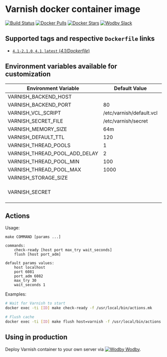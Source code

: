 # Varnish docker container image

[![Build Status](https://travis-ci.org/wodby/varnish.svg?branch=master)](https://travis-ci.org/wodby/varnish)
[![Docker Pulls](https://img.shields.io/docker/pulls/wodby/varnish.svg)](https://hub.docker.com/r/wodby/varnish)
[![Docker Stars](https://img.shields.io/docker/stars/wodby/varnish.svg)](https://hub.docker.com/r/wodby/varnish)
[![Wodby Slack](http://slack.wodby.com/badge.svg)](http://slack.wodby.com)

## Supported tags and respective `Dockerfile` links

- [`4.1-2.1.0`, `4.1`, `latest` (*4.1/Dockerfile*)](https://github.com/wodby/varnish/tree/master/4.1/Dockerfile)

## Environment variables available for customization

| Environment Variable | Default Value | Description |
| -------------------- | ------------- | ----------- |
| VARNISH_BACKEND_HOST          |                          | Mandatory |
| VARNISH_BACKEND_PORT          | 80                       | |
| VARNISH_VCL_SCRIPT            | /etc/varnish/default.vcl | | 
| VARNISH_SECRET_FILE           | /etc/varnish/secret      | |
| VARNISH_MEMORY_SIZE           | 64m                      | |
| VARNISH_DEFAULT_TTL           | 120                      | |
| VARNISH_THREAD_POOLS          | 1                        | |
| VARNISH_THREAD_POOL_ADD_DELAY | 2                        | |
| VARNISH_THREAD_POOL_MIN       | 100                      | |
| VARNISH_THREAD_POOL_MAX       | 1000                     | |
| VARNISH_STORAGE_SIZE          |                          | |
| VARNISH_SECRET                |                          | Generated automatically if blank | 

## Actions

Usage:
```
make COMMAND [params ...]

commands:
    check-ready [host port max_try wait_seconds]
    flush [host port_adm]
 
default params values:
    host localhost
    port 6081
    port_adm 6082
    max_try 30
    wait_seconds 1
```

Examples:

```bash
# Wait for Varnish to start
docker exec -ti [ID] make check-ready -f /usr/local/bin/actions.mk

# Flush cache
docker exec -ti [ID] make flush host=varnish -f /usr/local/bin/actions.mk
```

## Using in production

Deploy Varnish container to your own server via [![Wodby](https://www.google.com/s2/favicons?domain=wodby.com) Wodby](https://wodby.com).
